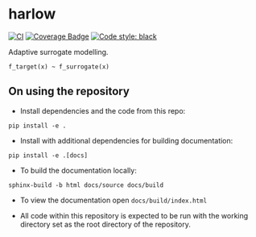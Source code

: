 # harlow

[![CI](https://github.com/JanKoune/harlow/actions/workflows/push.yml/badge.svg)](https://github.com/JanKoune/harlow/actions)
[![Coverage Badge](https://img.shields.io/endpoint?url=https://gist.githubusercontent.com/JanKoune/812e7f877bc9e67a4b692669ddc71030/raw/harlow_master_coverage.json)](https://en.wikipedia.org/wiki/Code_coverage)
[![Code style: black](https://img.shields.io/badge/code%20style-black-000000.svg)](https://github.com/psf/black)

Adaptive surrogate modelling.

`f_target(x) ~ f_surrogate(x)`

## On using the repository

* Install dependencies and the code from this repo:

```commandline
pip install -e .
```

* Install with additional dependencies for building documentation:

```commandline
pip install -e .[docs]
```

* To build the documentation locally:

```commandline
sphinx-build -b html docs/source docs/build
```

* To view the documentation open `docs/build/index.html`



* All code within this repository is expected to be run with the
    working directory set as the root directory of the repository.
